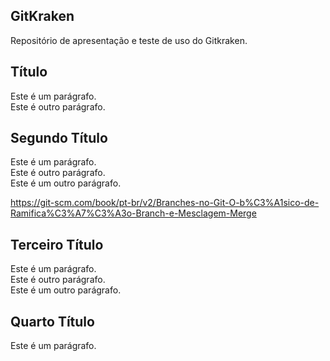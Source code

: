 ## GitKraken
Repositório de apresentação e teste de uso do Gitkraken.

## Título
Este é um parágrafo.  
Este é outro parágrafo.  

## Segundo Título
Este é um parágrafo.  
Este é outro parágrafo.  
Este é um outro parágrafo.  

<https://git-scm.com/book/pt-br/v2/Branches-no-Git-O-b%C3%A1sico-de-Ramifica%C3%A7%C3%A3o-Branch-e-Mesclagem-Merge>

## Terceiro Título
Este é um parágrafo.  
Este é outro parágrafo.  
Este é um outro parágrafo. 

## Quarto Título
Este é um parágrafo.
